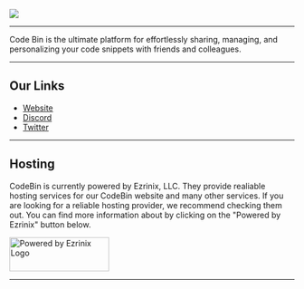 ﻿<img src="https://i.imgur.com/h6nrOAT.png"></img>

<hr>

<p>Code Bin is the ultimate platform for effortlessly sharing, managing, and personalizing your code snippets with friends and colleagues.</p>

<hr>

## Our Links
<ul>
  <li><a href="https://sharebin.lol">Website</a></li>
  <li><a href="https://discord.sharebin.lol">Discord</a></li>
  <li><a href="https://twitter.com/sharebinapp">Twitter</a></li>
</ul>

<hr>

## Hosting
<p>CodeBin is currently powered by Ezrinix, LLC. They provide realiable hosting services for our CodeBin website and many other services. If you are looking for a reliable hosting provider, we recommend checking them out. You can find more information about by clicking on the "Powered by Ezrinix" button below.</p>

<a href="https://ezrinix.com" target="_blank"><img src="https://ezrinix.network/images/Powered-By-Ezrinix.png" width="176" height="60" alt="Powered by Ezrinix Logo"></img></a>

<hr>
